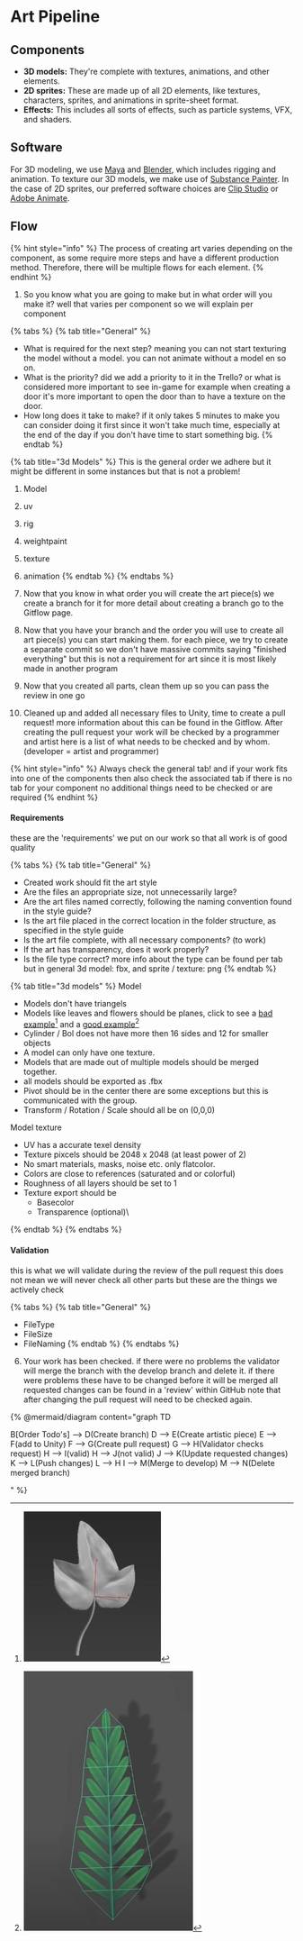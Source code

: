 # Art Pipeline

## Components&#x20;

* **3D models:** They're complete with textures, animations, and other elements.
* **2D sprites:** These are made up of all 2D elements, like textures, characters, sprites, and animations in sprite-sheet format.
* **Effects:** This includes all sorts of effects, such as particle systems, VFX, and shaders.

## Software

For 3D modeling, we use [Maya](https://www.autodesk.nl/) and [Blender](https://www.blender.org/), which includes rigging and animation. To texture our 3D models, we make use of [Substance Painter](https://www.adobe.com/products/substance3d-painter.html?sdid=1NZGD5RW\&mv=search\&gclid=Cj0KCQjw27mhBhC9ARIsAIFsETGpL0rKVsQaGcut1laiIaP--rSaINiI4cDZlrxPX6pYyuqnPHFnC84aAsfpEALw\_wcB). In the case of 2D sprites, our preferred software choices are [Clip Studio](https://www.clipstudio.net/en/?gclid=Cj0KCQjw27mhBhC9ARIsAIFsETEp7PYSzK8JSiJXuNme-cA9jOMtntlRZCD4zkkS6ruCynVz9lBnT3oaAt6REALw\_wcB) or [Adobe Animate](https://www.adobe.com/nl/products/animate.html?gclid=Cj0KCQjw27mhBhC9ARIsAIFsETEVNhzxKfu4DGCYOtsIkinq3xqe9SQmtnymgIWa9MoIGmHu6C\_19aoaAnSBEALw\_wcB\&mv=search\&mv=search\&sdid=N7FDRQJF\&ef\_id=Cj0KCQjw27mhBhC9ARIsAIFsETEVNhzxKfu4DGCYOtsIkinq3xqe9SQmtnymgIWa9MoIGmHu6C\_19aoaAnSBEALw\_wcB:G:s\&s\_kwcid=AL!3085!3!600767916168!e!!g!!adobe%20animate!1441877185!60095934641).

## Flow

{% hint style="info" %}
The process of creating art varies depending on the component, as some require more steps and have a different production method. Therefore, there will be multiple flows for each element.
{% endhint %}

1. So you know what you are going to make but in what order will you make it? well that varies per component so we will explain per component&#x20;

{% tabs %}
{% tab title="General" %}
* What is required for the next step? meaning you can not start texturing the model without a model. you can not animate without a model en so on.&#x20;
* What is the priority? did we add a priority to it in the Trello? or what is considered more important to see in-game for example when creating a door it's more important to open the door than to have a texture on the door.&#x20;
* How long does it take to make? if it only takes 5 minutes to make you can consider doing it first since it won't take much time, especially at the end of the day if you don't have time to start something big.
{% endtab %}

{% tab title="3d Models" %}
This is the general order we adhere but it might be different in some instances but that is not a problem!&#x20;

1. Model
2. uv
3. rig
4. weightpaint
5. texture
6. animation
{% endtab %}
{% endtabs %}

2. Now that you know in what order you will create the art piece(s) we create a branch for it for more detail about creating a branch go to the Gitflow page.
3. Now that you have your branch and the order you will use to create all art piece(s) you can start making them. for each piece, we try to create a separate commit so we don't have massive commits saying "finished everything"  but this is not a requirement for art since it is most likely made in another program&#x20;
4. Now that you created all parts, clean them up so you can pass the review in one go &#x20;
5. Cleaned up and added all necessary files to Unity, time to create a pull request! more information about this can be found in the Gitflow. After creating the pull request your work will be checked by a programmer and artist here is a list of what needs to be checked and by whom. (developer = artist and programmer)&#x20;

{% hint style="info" %}
Always check the general tab! and if your work fits into one of the components then also check the associated tab if there is no tab for your component no additional things need to be checked or are required&#x20;
{% endhint %}

#### Requirements&#x20;

these are the 'requirements' we put on our work so that all work is of good quality&#x20;

{% tabs %}
{% tab title="General" %}
* Created work should fit the art style
* Are the files an appropriate size, not unnecessarily large?&#x20;
* Are the art files named correctly, following the naming convention found in the style guide?
* Is the art file placed in the correct location in the folder structure, as specified in the style guide
* Is the art file complete, with all necessary components? (to work)
* If the art has transparency, does it work properly?
* Is the file type correct? more info about the type can be found per tab but in general 3d model: fbx, and sprite / texture: png
{% endtab %}

{% tab title="3d models" %}
Model

* Models don't have triangels
* Models like leaves and flowers should be planes, click to see a [bad example](#user-content-fn-1)[^1] and a [good example](#user-content-fn-2)[^2]
* Cylinder / Bol does not have more then 16 sides and 12 for smaller objects&#x20;
* A model can only have one texture.&#x20;
* Models that are made out of multiple models should be merged together.
* all models should be exported as .fbx&#x20;
* Pivot should be in the center there are some exceptions but this is communicated with the group.
* Transform / Rotation / Scale should all be on (0,0,0)

Model texture

* UV has a accurate texel density
* Texture pixcels should be 2048 x 2048 (at least power of 2)
* No smart materials, masks, noise etc. only flatcolor.
* Colors are close to references (saturated and or colorful)&#x20;
* Roughness of all layers should be set to 1
* Texture export should be&#x20;
  * Basecolor
  * Transparence (optional)\

{% endtab %}
{% endtabs %}

#### Validation

this is what we will validate during the review of the pull request this does not mean we will never check all other parts but these are the things we actively check&#x20;

{% tabs %}
{% tab title="General" %}
* FileType&#x20;
* FileSize
* FileNaming
{% endtab %}
{% endtabs %}

6. Your work has been checked. if there were no problems the validator will merge the branch with the develop branch and delete it. if there were problems these have to be changed before  it will be merged all requested changes can be found in a 'review' within GitHub note that after changing the pull request will need to be checked again.&#x20;

{% @mermaid/diagram content="graph TD

B[Order Todo's] --> D(Create branch)
D --> E(Create artistic piece)
E --> F(add to Unity)
F --> G(Create pull request)
G --> H(Validator checks request)
H --> I(valid)
H --> J(not valid)
J --> K(Update requested changes)
K --> L(Push changes)
L --> H
I --> M(Merge to develop)
M --> N(Delete merged branch)

" %}



[^1]: ![](<../../.gitbook/assets/image (2) (1) (1).png>)

[^2]: ![](<../../.gitbook/assets/image (1) (1).png>)
